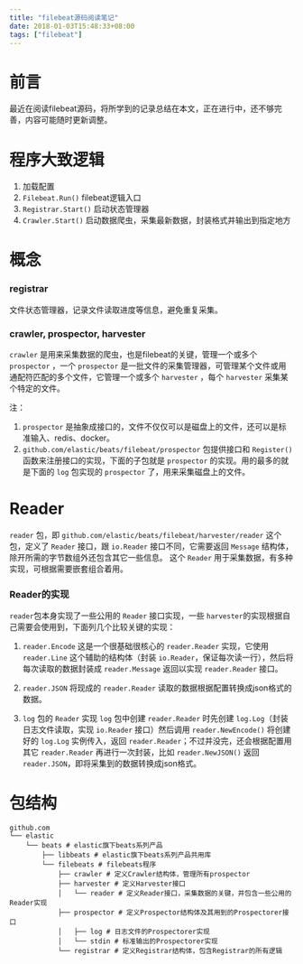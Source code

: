 ```yaml
---
title: "filebeat源码阅读笔记"
date: 2018-01-03T15:48:33+08:00
tags: ["filebeat"]
---
```


# 前言
最近在阅读filebeat源码，将所学到的记录总结在本文，正在进行中，还不够完善，内容可能随时更新调整。

# 程序大致逻辑
1. 加载配置
2. `Filebeat.Run()` filebeat逻辑入口
3. `Registrar.Start()` 启动状态管理器
4. `Crawler.Start()` 启动数据爬虫，采集最新数据，封装格式并输出到指定地方


# 概念
### registrar
文件状态管理器，记录文件读取进度等信息，避免重复采集。

### crawler, prospector, harvester
`crawler` 是用来采集数据的爬虫，也是filebeat的关键，管理一个或多个 `prospector` ，一个 `prospector` 是一批文件的采集管理器，可管理某个文件或用通配符匹配的多个文件，它管理一个或多个 `harvester` ，每个 `harvester` 采集某个特定的文件。

注：
1. `prospector` 是抽象成接口的，文件不仅仅可以是磁盘上的文件，还可以是标准输入、redis、docker。
2. `github.com/elastic/beats/filebeat/prospector` 包提供接口和 `Register()` 函数来注册接口的实现，下面的子包就是 `prospector` 的实现。用的最多的就是下面的 `log` 包实现的 `prospector` 了，用来采集磁盘上的文件。


# Reader
`reader` 包，即 `github.com/elastic/beats/filebeat/harvester/reader` 这个包，定义了 `Reader` 接口，跟 `io.Reader` 接口不同，它需要返回 `Message` 结构体，除开所需的字节数组外还包含其它一些信息。 这个 `Reader` 用于采集数据，有多种实现，可根据需要嵌套组合着用。

### Reader的实现
`reader`包本身实现了一些公用的 `Reader` 接口实现，一些 `harvester`的实现根据自己需要会使用到，下面列几个比较关键的实现：

1. `reader.Encode`
这是一个很基础很核心的 `reader.Reader` 实现，它使用 `reader.Line` 这个辅助的结构体（封装 `io.Reader`，保证每次读一行），然后将每次读取的数据封装成 `reader.Message` 返回以实现 `reader.Reader` 接口。

2. `reader.JSON`
将现成的 `reader.Reader` 读取的数据根据配置转换成json格式的数据。

3. `log` 包的 `Reader` 实现
`log` 包中创建 `reader.Reader` 时先创建 `log.Log`（封装日志文件读取，实现 `io.Reader` 接口）然后调用 `reader.NewEncode()` 将创建好的 `log.Log` 实例传入，返回 `reader.Reader`；不过并没完，还会根据配置用其它 `reader.Reader` 再进行一次封装，比如 `reader.NewJSON()` 返回 `reader.JSON`，即将采集到的数据转换成json格式。

# 包结构
```
github.com
└── elastic
    └── beats # elastic旗下beats系列产品
        ├── libbeats # elastic旗下beats系列产品共用库
        └── filebeats # filebeats程序
            ├── crawler # 定义Crawler结构体，管理所有prospector
            ├── harvester # 定义Harvester接口
            │   └── reader # 定义Reader接口，采集数据的关键，并包含一些公用的Reader实现
            ├── prospector # 定义Prospector结构体及其用到的Prospectorer接口
            │   ├── log # 日志文件的Prospectorer实现
            │   └── stdin # 标准输出的Prospectorer实现
            └── registrar # 定义Registrar结构体，包含Registrar的所有逻辑

```
